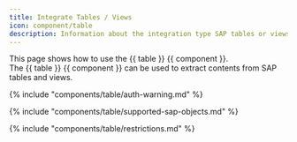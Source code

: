 ```yaml
---
title: Integrate Tables / Views
icon: component/table
description: Information about the integration type SAP tables or views
---
```


This page shows how to use the {{ table }} {{ component }}.<br>
The {{ table }} {{ component }} can be used to extract contents from SAP tables and views.

{% include "components/table/auth-warning.md"  %}

{% include "components/table/supported-sap-objects.md"  %}

{% include "components/table/restrictions.md"  %}